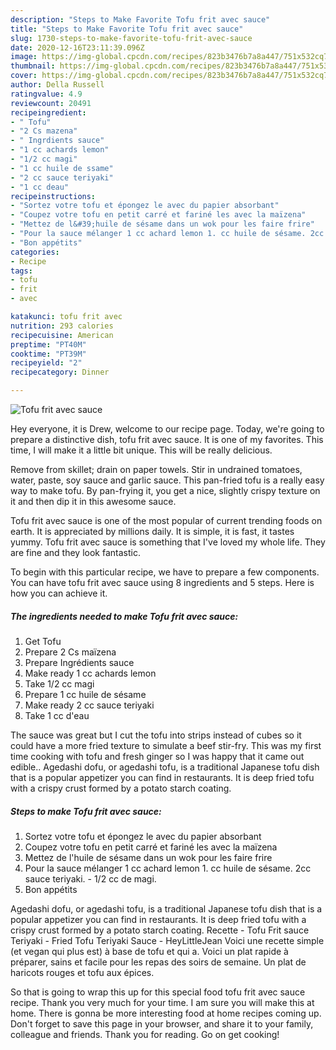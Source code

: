 ```yaml
---
description: "Steps to Make Favorite Tofu frit avec sauce"
title: "Steps to Make Favorite Tofu frit avec sauce"
slug: 1730-steps-to-make-favorite-tofu-frit-avec-sauce
date: 2020-12-16T23:11:39.096Z
image: https://img-global.cpcdn.com/recipes/823b3476b7a8a447/751x532cq70/tofu-frit-avec-sauce-photo-principale-de-la-recette.jpg
thumbnail: https://img-global.cpcdn.com/recipes/823b3476b7a8a447/751x532cq70/tofu-frit-avec-sauce-photo-principale-de-la-recette.jpg
cover: https://img-global.cpcdn.com/recipes/823b3476b7a8a447/751x532cq70/tofu-frit-avec-sauce-photo-principale-de-la-recette.jpg
author: Della Russell
ratingvalue: 4.9
reviewcount: 20491
recipeingredient:
- " Tofu"
- "2 Cs mazena"
- " Ingrdients sauce"
- "1 cc achards lemon"
- "1/2 cc magi"
- "1 cc huile de ssame"
- "2 cc sauce teriyaki"
- "1 cc deau"
recipeinstructions:
- "Sortez votre tofu et épongez le avec du papier absorbant"
- "Coupez votre tofu en petit carré et fariné les avec la maïzena"
- "Mettez de l&#39;huile de sésame dans un wok pour les faire frire"
- "Pour la sauce mélanger 1 cc achard lemon 1. cc huile de sésame. 2cc sauce teriyaki. 1/2 cc de magi."
- "Bon appétits"
categories:
- Recipe
tags:
- tofu
- frit
- avec

katakunci: tofu frit avec 
nutrition: 293 calories
recipecuisine: American
preptime: "PT40M"
cooktime: "PT39M"
recipeyield: "2"
recipecategory: Dinner

---
```



![Tofu frit avec sauce](https://img-global.cpcdn.com/recipes/823b3476b7a8a447/751x532cq70/tofu-frit-avec-sauce-photo-principale-de-la-recette.jpg)

Hey everyone, it is Drew, welcome to our recipe page. Today, we're going to prepare a distinctive dish, tofu frit avec sauce. It is one of my favorites. This time, I will make it a little bit unique. This will be really delicious.

Remove from skillet; drain on paper towels. Stir in undrained tomatoes, water, paste, soy sauce and garlic sauce. This pan-fried tofu is a really easy way to make tofu. By pan-frying it, you get a nice, slightly crispy texture on it and then dip it in this awesome sauce.

Tofu frit avec sauce is one of the most popular of current trending foods on earth. It is appreciated by millions daily. It is simple, it is fast, it tastes yummy. Tofu frit avec sauce is something that I've loved my whole life. They are fine and they look fantastic.


To begin with this particular recipe, we have to prepare a few components. You can have tofu frit avec sauce using 8 ingredients and 5 steps. Here is how you can achieve it.

<!--inarticleads1-->

##### The ingredients needed to make Tofu frit avec sauce:

1. Get  Tofu
1. Prepare 2 Cs maïzena
1. Prepare  Ingrédients sauce
1. Make ready 1 cc achards lemon
1. Take 1/2 cc magi
1. Prepare 1 cc huile de sésame
1. Make ready 2 cc sauce teriyaki
1. Take 1 cc d&#39;eau


The sauce was great but I cut the tofu into strips instead of cubes so it could have a more fried texture to simulate a beef stir-fry. This was my first time cooking with tofu and fresh ginger so I was happy that it came out edible.. Agedashi dofu, or agedashi tofu, is a traditional Japanese tofu dish that is a popular appetizer you can find in restaurants. It is deep fried tofu with a crispy crust formed by a potato starch coating. 

<!--inarticleads2-->

##### Steps to make Tofu frit avec sauce:

1. Sortez votre tofu et épongez le avec du papier absorbant
1. Coupez votre tofu en petit carré et fariné les avec la maïzena
1. Mettez de l&#39;huile de sésame dans un wok pour les faire frire
1. Pour la sauce mélanger 1 cc achard lemon 1. cc huile de sésame. 2cc sauce teriyaki. - 1/2 cc de magi.
1. Bon appétits


Agedashi dofu, or agedashi tofu, is a traditional Japanese tofu dish that is a popular appetizer you can find in restaurants. It is deep fried tofu with a crispy crust formed by a potato starch coating. Recette - Tofu Frit sauce Teriyaki - Fried Tofu Teriyaki Sauce - HeyLittleJean Voici une recette simple (et vegan qui plus est) à base de tofu et qui a. Voici un plat rapide à préparer, sains et facile pour les repas des soirs de semaine. Un plat de haricots rouges et tofu aux épices. 

So that is going to wrap this up for this special food tofu frit avec sauce recipe. Thank you very much for your time. I am sure you will make this at home. There is gonna be more interesting food at home recipes coming up. Don't forget to save this page in your browser, and share it to your family, colleague and friends. Thank you for reading. Go on get cooking!

